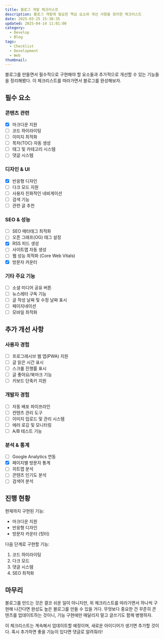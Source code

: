 ```yaml
---
title: 블로그 개발 체크리스트
description: 블로그 개발에 필요한 핵심 요소와 개선 사항을 정리한 체크리스트
date: 2025-03-25 15:38:35
updated: 2025-04-14 11:01:00
category:
  - Develop
  - Blog
tags:
  - Checklist
  - Development
  - Web
thumbnail: 
---
```


블로그를 만들면서 필수적으로 구현해야 할 요소들과 추가적으로 개선할 수 있는 기능들을 정리해봤다. 이 체크리스트를 따라가면서 블로그를 완성해보자.

## 필수 요소

### 콘텐츠 관련
- [x] 마크다운 지원
- [ ] 코드 하이라이팅
- [ ] 이미지 최적화
- [ ] 목차(TOC) 자동 생성
- [ ] 태그 및 카테고리 시스템
- [ ] 댓글 시스템

### 디자인 & UI
- [x] 반응형 디자인
- [ ] 다크 모드 지원
- [ ] 사용자 친화적인 네비게이션
- [ ] 검색 기능
- [ ] 관련 글 추천

### SEO & 성능
- [ ] SEO 메타태그 최적화
- [ ] 오픈 그래프(OG) 태그 설정
- [x] RSS 피드 생성
- [ ] 사이트맵 자동 생성
- [ ] 웹 성능 최적화 (Core Web Vitals)
- [x] 방문자 카운터

### 기타 주요 기능
- [ ] 소셜 미디어 공유 버튼
- [ ] 뉴스레터 구독 기능
- [ ] 글 작성 날짜 및 수정 날짜 표시
- [ ] 페이지네이션
- [ ] 모바일 최적화

## 추가 개선 사항

### 사용자 경험
- [ ] 프로그레시브 웹 앱(PWA) 지원
- [ ] 글 읽은 시간 표시
- [ ] 스크롤 진행률 표시
- [ ] 글 좋아요/북마크 기능
- [ ] 키보드 단축키 지원

### 개발자 경험
- [ ] 자동 배포 파이프라인
- [ ] 컨텐츠 관리 도구
- [ ] 이미지 업로드 및 관리 시스템
- [ ] 에러 로깅 및 모니터링
- [ ] A/B 테스트 기능

### 분석 & 통계
- [ ] Google Analytics 연동
- [x] 페이지별 방문자 통계
- [ ] 히트맵 분석
- [ ] 콘텐츠 인기도 분석
- [ ] 검색어 분석

## 진행 현황

현재까지 구현된 기능:
- 마크다운 지원
- 반응형 디자인
- 방문자 카운터 (힛터)

다음 단계로 구현할 기능:
1. 코드 하이라이팅
2. 다크 모드
3. 댓글 시스템
4. SEO 최적화

## 마무리

블로그를 만드는 것은 결코 쉬운 일이 아니지만, 위 체크리스트를 따라가면서 하나씩 구현해 나간다면 완성도 높은 블로그를 만들 수 있을 거다. 무엇보다 중요한 건 꾸준히 콘텐츠를 업데이트하는 것이니, 기능 구현에만 매달리지 말고 글쓰기도 함께 병행하자.

이 체크리스트는 계속해서 업데이트할 예정이며, 새로운 아이디어가 생기면 추가할 것이다. 혹시 추가하면 좋을 기능이 있다면 댓글로 알려줘라!